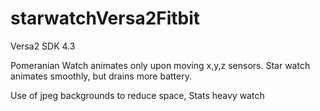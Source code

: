 # starwatchVersa2Fitbit
Versa2 SDK 4.3 

Pomeranian Watch animates only upon moving x,y,z sensors. Star watch animates smoothly, but drains more battery. 

Use of jpeg backgrounds to reduce space, Stats heavy watch
